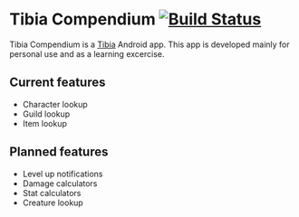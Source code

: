 # Tibia Compendium [![Build Status](https://travis-ci.org/Galarzaa90/TibiaCompendium.svg?branch=master)](https://travis-ci.org/Galarzaa90/TibiaCompendium)
Tibia Compendium is a [Tibia](http://www.tibia.com/abouttibia/?subtopic=whatistibia) Android app. This app is developed mainly for personal use and as a learning excercise.

## Current features
* Character lookup
* Guild lookup
* Item lookup

## Planned features

* Level up notifications
* Damage calculators
* Stat calculators
* Creature lookup
